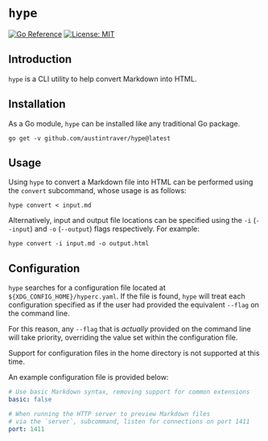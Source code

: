 # `hype`

[![Go Reference](https://pkg.go.dev/badge/github.com/austintraver/hype.svg)](https://pkg.go.dev/github.com/austintraver/hype)
[![License: MIT](https://img.shields.io/badge/License-MIT-yellow.svg)](https://opensource.org/licenses/MIT)

## Introduction

`hype` is a CLI utility to help convert Markdown into HTML.

## Installation

As a Go module, `hype` can be installed like any traditional Go package.

```shell script
go get -v github.com/austintraver/hype@latest
```

## Usage

Using `hype` to convert a Markdown file into HTML can be performed using the
`convert` subcommand, whose usage is as follows:

```shell script
hype convert < input.md
```

Alternatively, input and output file locations can be specified using the `-i`
(`--input`) and `-o` (`--output`) flags respectively. For example:

```shell script
hype convert -i input.md -o output.html
```

## Configuration

`hype` searches for a configuration file located at
`${XDG_CONFIG_HOME}/hyperc.yaml`. If the file is found, `hype` will treat each
configuration specified as if the user had provided the equivalent `--flag` on
the command line.

For this reason, any `--flag` that is *actually* provided on the command line
will take priority, overriding the value set within the configuration file.

Support for configuration files in the home directory is not supported at this
time.

An example configuration file is provided below:

```yaml
# Use basic Markdown syntax, removing support for common extensions
basic: false

# When running the HTTP server to preview Markdown files 
# via the `server`, subcommand, listen for connections on port 1411
port: 1411
```
